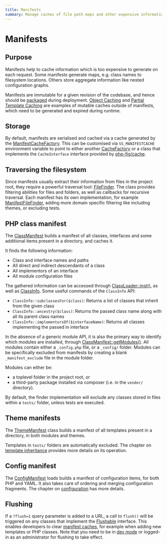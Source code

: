 ```yaml
---
title: Manifests
summary: Manage caches of file path maps and other expensive information
---
```


# Manifests

## Purpose

Manifests help to cache information which is too expensive to generate on each request.
Some manifests generate maps, e.g. class names to filesystem locations.
Others store aggregate information like nested configuration graphs.

Manifests are immutable for a given revision of the codebase,
and hence should be [packaged](/server_requirements#building-packaging-deployment) during deployment.
[Object Caching](/developer_guides/performance/caching)
and [Partial Template Caching](/developer_guides/templates/partial_template_caching)
are examples of mutable caches outside of manifests,
which need to be generated and expired during runtime.

## Storage

By default, manifests are serialised and cached via a cache generated by the [ManifestCacheFactory](api:SilverStripe\Core\Cache\ManifestCacheFactory).
This can be customised via `SS_MANIFESTCACHE` environment variable to point to either another
[CacheFactory](api:SilverStripe\Core\Cache\CacheFactory) or a class that implements the `CacheInterface`
interface provided by [php-fig/cache](https://github.com/php-fig/cache).

## Traversing the filesystem

Since manifests usually extract their information from files in the project root,
they require a powerful traversal tool: [FileFinder](api:SilverStripe\Assets\FileFinder).
The class provides filtering abilities for files and folders, as well as
callbacks for recursive traversal. Each manifest has its own implementation,
for example [ManifestFileFinder](api:SilverStripe\Core\Manifest\ManifestFileFinder), adding more domain specific filtering
like including themes, or excluding tests.

## PHP class manifest

The [ClassManifest](api:SilverStripe\Core\Manifest\ClassManifest) builds a manifest of all classes, interfaces and some
additional items present in a directory, and caches it.

It finds the following information:

- Class and interface names and paths
- All direct and indirect descendants of a class
- All implementors of an interface
- All module configuration files

The gathered information can be accessed through [ClassLoader::inst()](api:SilverStripe\Core\Manifest\ClassLoader::inst()),
as well as [ClassInfo](api:SilverStripe\Core\ClassInfo). Some useful commands of the `ClassInfo` API:

- `ClassInfo::subclassesFor($class)`: Returns a list of classes that inherit from the given class
- `ClassInfo::ancestry($class)`: Returns the passed class name along with all its parent class names
- `ClassInfo::implementorsOf($interfaceName)`: Returns all classes implementing the passed in interface

In the absence of a generic module API, it is also the primary way to identify
which modules are installed, through [ClassManifest::getModules()](api:SilverStripe\Core\Manifest\ClassManifest::getModules()).
All modules contain either a `_config.php` file, or a `_config/` folder. Modules can be specifically
excluded from manifests by creating a blank `_manifest_exclude` file in the module folder.

Modules can either be:

- a toplevel folder in the project root, or
- a third-party package installed via composer (i.e. in the `vendor/` directory).

By default, the finder implementation will exclude any classes stored in files within
a `tests/` folder, unless tests are executed.

## Theme manifests

The [ThemeManifest](api:SilverStripe\View\ThemeManifest) class builds a manifest of all templates present in a directory,
in both modules and themes.

Templates in `tests/` folders are automatically excluded.
The chapter on [template inheritance](../templates/template_inheritance) provides more details
on its operation.

## Config manifest

The [ConfigManifest](api:ConfigManifest) loads builds a manifest of configuration items,
for both PHP and YAML. It also takes care of ordering and merging configuration fragments.
The chapter on [configuration](../configuration) has more details.

## Flushing

If a `?flush=1` query parameter is added to a URL, a call to `flush()` will be triggered
on any classes that implement the [Flushable](flushable) interface.
This enables developers to clear [manifest caches](manifests),
for example when adding new templates or PHP classes.
Note that you need to be in [dev mode](/getting_started/environment_management)
or logged-in as an administrator for flushing to take effect.
